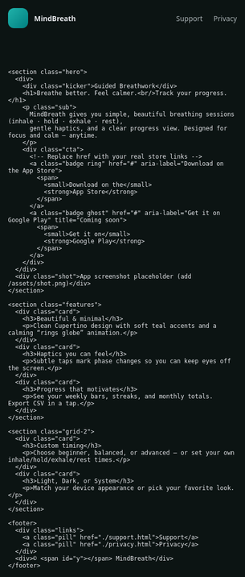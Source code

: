 <!doctype html>
<html lang="en">
<head>
  <meta charset="utf-8" />
  <meta name="viewport" content="width=device-width,initial-scale=1" />
  <title>MindBreath — Guided Breathwork for Calm & Focus</title>
  <meta name="description" content="MindBreath helps you practice calm, guided breathing and track your progress with a simple, beautiful interface." />

  <!-- Open Graph / Twitter -->
  <meta property="og:title" content="MindBreath — Guided Breathwork for Calm & Focus" />
  <meta property="og:description" content="Practice calm, guided breathing. Reduce stress. Track progress.">
  <meta property="og:type" content="website" />
  <meta property="og:url" content="https://carlossemeao.github.io/MindBreath-Lab/" />
  <!-- Optional: replace with your social preview -->
  <meta property="og:image" content="assets/og-cover.png" />

  <style>
    :root{
      --bg:#0C1413;
      --card:#0f1917;
      --ink:#E5E7EB;
      --muted:#A7B0B3;
      --teal:#14B8A6;
      --ring: rgba(20,184,166,.25);
    }
    *{box-sizing:border-box}
    html,body{margin:0;padding:0;background:var(--bg);color:var(--ink);font-family:ui-sans-serif,system-ui,-apple-system,Segoe UI,Roboto,Inter,Helvetica,Arial;}
    a{color:var(--teal);text-decoration:none}
    a:hover{text-decoration:underline}
    .wrap{max-width:980px;margin:0 auto;padding:24px}
    header{display:flex;align-items:center;justify-content:space-between;gap:16px;padding:8px 0 24px}
    .brand{display:flex;align-items:center;gap:12px}
    .logo{width:40px;height:40px;border-radius:12px;background:linear-gradient(135deg,#20B2AA,#008080);}
    nav a{margin-left:18px;color:var(--muted)}
    nav a:hover{color:var(--ink)}
    .hero{display:grid;grid-template-columns:1.15fr .85fr;gap:28px;align-items:center;padding:28px;border:1px solid rgba(255,255,255,.06);background:linear-gradient(180deg,rgba(32,178,170,.06),rgba(32,178,170,0));border-radius:20px}
    .kicker{color:var(--teal);font-weight:600;letter-spacing:.04em}
    h1{margin:.25rem 0 0;font-size:40px;line-height:1.1}
    .sub{color:var(--muted);margin-top:10px;font-size:18px}
    .cta{display:flex;gap:14px;flex-wrap:wrap;margin-top:18px}
    .badge{display:inline-flex;align-items:center;gap:10px;padding:12px 16px;border-radius:12px;background:var(--card);border:1px solid rgba(255,255,255,.08)}
    .badge span{display:block;line-height:1}
    .badge small{color:var(--muted);display:block}
    .ghost{opacity:.6}
    .shot{border-radius:18px;border:1px solid rgba(255,255,255,.08);background:#09110f;min-height:300px;display:flex;align-items:center;justify-content:center;color:#6f7b7d}
    .features{display:grid;grid-template-columns:repeat(3,1fr);gap:16px;margin-top:34px}
    .card{background:var(--card);border:1px solid rgba(255,255,255,.06);border-radius:16px;padding:18px}
    .card h3{margin:0 0 6px}
    .grid-2{display:grid;grid-template-columns:1fr 1fr;gap:16px;margin-top:16px}
    footer{margin:44px 0 12px;color:var(--muted);display:flex;flex-wrap:wrap;gap:10px;justify-content:space-between;align-items:center}
    .links{display:flex;gap:16px;align-items:center}
    .pill{padding:8px 12px;border-radius:999px;border:1px solid rgba(255,255,255,.08);background:var(--card);color:var(--muted)}
    .ring{box-shadow:0 0 0 8px var(--ring)}
    @media (max-width: 900px){
      .hero{grid-template-columns:1fr}
      .features{grid-template-columns:1fr}
      .grid-2{grid-template-columns:1fr}
    }
  </style>
</head>
<body>
  <div class="wrap">
    <header>
      <div class="brand">
        <!-- Replace with your real icon, e.g. assets/icon/MB-Icon.png -->
        <div class="logo" aria-hidden="true"></div>
        <strong>MindBreath</strong>
      </div>
      <nav>
        <a href="./support.html">Support</a>
        <a href="./privacy.html">Privacy</a>
        <!-- You can add a Blog/Changelog later -->
      </nav>
    </header>

    <section class="hero">
      <div>
        <div class="kicker">Guided Breathwork</div>
        <h1>Breathe better. Feel calmer.<br/>Track your progress.</h1>
        <p class="sub">
          MindBreath gives you simple, beautiful breathing sessions (inhale · hold · exhale · rest),
          gentle haptics, and a clear progress view. Designed for focus and calm — anytime.
        </p>
        <div class="cta">
          <!-- Replace href with your real store links -->
          <a class="badge ring" href="#" aria-label="Download on the App Store">
            <span>
              <small>Download on the</small>
              <strong>App Store</strong>
            </span>
          </a>
          <a class="badge ghost" href="#" aria-label="Get it on Google Play" title="Coming soon">
            <span>
              <small>Get it on</small>
              <strong>Google Play</strong>
            </span>
          </a>
        </div>
      </div>
      <div class="shot">App screenshot placeholder (add /assets/shot.png)</div>
    </section>

    <section class="features">
      <div class="card">
        <h3>Beautiful & minimal</h3>
        <p>Clean Cupertino design with soft teal accents and a calming “rings globe” animation.</p>
      </div>
      <div class="card">
        <h3>Haptics you can feel</h3>
        <p>Subtle taps mark phase changes so you can keep eyes off the screen.</p>
      </div>
      <div class="card">
        <h3>Progress that motivates</h3>
        <p>See your weekly bars, streaks, and monthly totals. Export CSV in a tap.</p>
      </div>
    </section>

    <section class="grid-2">
      <div class="card">
        <h3>Custom timing</h3>
        <p>Choose beginner, balanced, or advanced — or set your own inhale/hold/exhale/rest times.</p>
      </div>
      <div class="card">
        <h3>Light, Dark, or System</h3>
        <p>Match your device appearance or pick your favorite look.</p>
      </div>
    </section>

    <footer>
      <div class="links">
        <a class="pill" href="./support.html">Support</a>
        <a class="pill" href="./privacy.html">Privacy</a>
      </div>
      <div>© <span id="y"></span> MindBreath</div>
    </footer>
  </div>

  <script>
    document.getElementById('y').textContent = new Date().getFullYear();
  </script>
</body>
</html>
